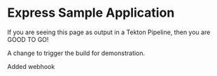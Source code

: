 # Express Sample Application

If you are seeing this page as output in a Tekton Pipeline, then you are GOOD TO GO!

A change to trigger the build for demonstration.

Added webhook 
